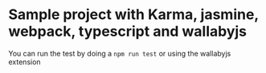 # Sample project with Karma, jasmine, webpack, typescript and wallabyjs

You can run the test by doing a `npm run test` or using the wallabyjs extension